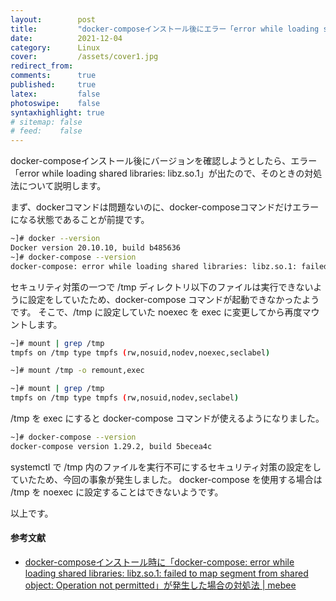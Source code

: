 ```yaml
---
layout:        post
title:         "docker-composeインストール後にエラー「error while loading shared libraries: libz.so.1」が出るときの対処法"
date:          2021-12-04
category:      Linux
cover:         /assets/cover1.jpg
redirect_from:
comments:      true
published:     true
latex:         false
photoswipe:    false
syntaxhighlight: true
# sitemap: false
# feed:    false
---
```


docker-composeインストール後にバージョンを確認しようとしたら、エラー「error while loading shared libraries: libz.so.1」が出たので、そのときの対処法について説明します。

まず、dockerコマンドは問題ないのに、docker-composeコマンドだけエラーになる状態であることが前提です。
```bash
~]# docker --version
Docker version 20.10.10, build b485636
~]# docker-compose --version
docker-compose: error while loading shared libraries: libz.so.1: failed to map segment from shared object
```
セキュリティ対策の一つで /tmp ディレクトリ以下のファイルは実行できないように設定をしていたため、docker-compose コマンドが起動できなかったようです。
そこで、/tmp に設定していた noexec を exec に変更してから再度マウントします。
```bash
~]# mount | grep /tmp
tmpfs on /tmp type tmpfs (rw,nosuid,nodev,noexec,seclabel)

~]# mount /tmp -o remount,exec

~]# mount | grep /tmp
tmpfs on /tmp type tmpfs (rw,nosuid,nodev,seclabel)
```
/tmp を exec にすると docker-compose コマンドが使えるようになりました。
```bash
~]# docker-compose --version
docker-compose version 1.29.2, build 5becea4c
```
systemctl で /tmp 内のファイルを実行不可にするセキュリティ対策の設定をしていたため、今回の事象が発生しました。
docker-compose を使用する場合は /tmp を noexec に設定することはできないようです。

以上です。

#### 参考文献
- [docker-composeインストール時に「docker-compose: error while loading shared libraries: libz.so.1: failed to map segment from shared object: Operation not permitted」が発生した場合の対処法 \| mebee](https://mebee.info/2020/06/26/post-12662/)
